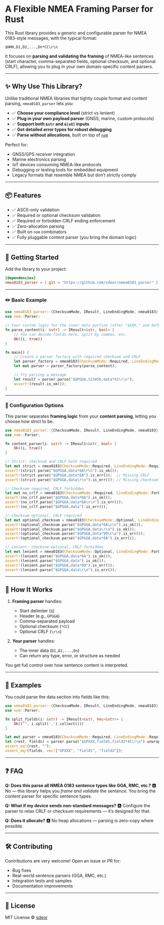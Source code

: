 # A Flexible NMEA Framing Parser for Rust

This Rust library provides a generic and configurable parser for NMEA 0183-style messages, with the typical format:

```compile_fail
$HHH,D1,D2,...,Dn*CC\r\n
```

It focuses on **parsing and validating the framing** of NMEA-like sentences (start character, comma-separated fields, optional checksum, and optional CRLF), allowing you to plug in your own domain-specific content parsers.

---

## ✨ Why Use This Library?

Unlike traditional NMEA libraries that tightly couple format and content parsing, `nmea0183_parser` lets you:

- ✅ **Choose your compliance level** (strict vs lenient)
- ✅ **Plug in your own payload parser** (GNSS, marine, custom protocols)
- ✅ **Support both `&str` and `&[u8]` inputs**
- ✅ **Get detailed error types for robust debugging**
- ✅ **Parse without allocations**, built on top of [`nom`](https://github.com/Geal/nom)

Perfect for:

- GNSS/GPS receiver integration
- Marine electronics parsing
- IoT devices consuming NMEA-like protocols
- Debugging or testing tools for embedded equipment
- Legacy formats that resemble NMEA but don’t strictly comply

---

## 📦 Features

- ✅ ASCII-only validation
- ✅ Required or optional checksum validation
- ✅ Required or forbidden CRLF ending enforcement
- ✅ Zero-allocation parsing
- ✅ Built on `nom` combinators
- ✅ Fully pluggable content parser (you bring the domain logic)

---

## 🚀 Getting Started

Add the library to your project:

```toml
[dependencies]
nmea0183_parser = { git = "https://github.com/sdeor/nmea0183_parser" }
```

---

### ✏️ Basic Example

```rust
use nmea0183_parser::{ChecksumMode, IResult, LineEndingMode, nmea0183};
use nom::Parser;

// Your custom logic for the inner data portion (after "$XXX," and before "*CC")
fn parse_content(i: &str) -> IResult<&str, bool> {
    // You can decode fields here, split by commas, etc.
    Ok((i, true))
}

fn main() {
    // Create a parser factory with required checksum and CRLF
    let parser_factory = nmea0183(ChecksumMode::Required, LineEndingMode::Required);
    let mut parser = parser_factory(parse_content);

    // Try parsing a message
    let result = parser.parse("$GPGGA,123456,data*41\r\n");
    assert!(result.is_ok());
}
```

---

### 🔧 Configuration Options

This parser separates **framing logic** from your **content parsing**, letting you choose how strict to be.

```rust
use nmea0183_parser::{ChecksumMode, IResult, LineEndingMode, nmea0183};
use nom::Parser;

fn content_parser(i: &str) -> IResult<&str, bool> {
    Ok((i, true))
}

// Strict: checksum and CRLF both required
let mut strict = nmea0183(ChecksumMode::Required, LineEndingMode::Required)(content_parser);
assert!(strict.parse("$GPGGA,data*6A\r\n").is_ok());
assert!(strict.parse("$GPGGA,data*6A").is_err());  // Missing CRLF
assert!(strict.parse("$GPGGA,data\r\n").is_err()); // Missing checksum

// Checksum required, CRLF forbidden
let mut no_crlf = nmea0183(ChecksumMode::Required, LineEndingMode::Forbidden)(content_parser);
assert!(no_crlf.parse("$GPGGA,data*6A").is_ok());
assert!(no_crlf.parse("$GPGGA,data*6A\r\n").is_err());
assert!(no_crlf.parse("$GPGGA,data").is_err());

// Checksum optional, CRLF required
let mut optional_checksum = nmea0183(ChecksumMode::Optional, LineEndingMode::Required)(content_parser);
assert!(optional_checksum.parse("$GPGGA,data*6A\r\n").is_ok());
assert!(optional_checksum.parse("$GPGGA,data\r\n").is_ok());
assert!(optional_checksum.parse("$GPGGA,data*99\r\n").is_err());
assert!(optional_checksum.parse("$GPGGA,data*6A").is_err());

// Lenient: checksum optional, CRLF forbidden
let mut lenient = nmea0183(ChecksumMode::Optional, LineEndingMode::Forbidden)(content_parser);
assert!(lenient.parse("$GPGGA,data*6A").is_ok());
assert!(lenient.parse("$GPGGA,data").is_ok());
assert!(lenient.parse("$GPGGA,data*99").is_err());
assert!(lenient.parse("$GPGGA,data\r\n").is_err());
```

---

## 🧐 How It Works

1. **Framing parser** handles:

   - Start delimiter (`$`)
   - Header (e.g., `GPGGA`)
   - Comma-separated payload
   - Optional checksum (`*CC`)
   - Optional CRLF (`\r\n`)

2. **Your parser** handles:

   - The inner data (`D1,D2,...,Dn`)
   - Can return any type, error, or structure as needed

You get full control over how sentence content is interpreted.

---

## 🦖 Examples

You could parse the data section into fields like this:

```rust
use nmea0183_parser::{ChecksumMode, IResult, LineEndingMode, nmea0183};
use nom::Parser;

fn split_fields(i: &str) -> IResult<&str, Vec<&str>> {
    Ok(("", i.split(',').collect()))
}

let mut parser = nmea0183(ChecksumMode::Required, LineEndingMode::Required)(split_fields);
let (rest, fields) = parser.parse("$GPXXX,field1,field2*4C\r\n").unwrap();
assert_eq!(rest, "");
assert_eq!(fields, vec!["GPXXX", "field1", "field2"]);
```

---

## ❓ FAQ

**Q: Does this parse all NMEA 0183 sentence types like GGA, RMC, etc.?**
🅰️ No — this library helps you _frame and validate_ the sentence. You bring the content parser for specific sentence types.

**Q: What if my device sends non-standard messages?**
🅰️ Configure the parser to relax CRLF or checksum requirements — it’s designed for that.

**Q: Does it allocate?**
🅰️ No heap allocations — parsing is zero-copy where possible.

---

## 🛠️ Contributing

Contributions are very welcome! Open an issue or PR for:

- Bug fixes
- Real-world sentence parsers (GGA, RMC, etc.)
- Integration tests and samples
- Documentation improvements

---

## 📄 License

MIT License © [sdeor](https://github.com/sdeor)
